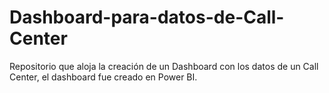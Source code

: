 # Dashboard-para-datos-de-Call-Center
Repositorio que aloja la creación de un Dashboard con los datos de un Call Center, el dashboard fue creado en Power BI.
